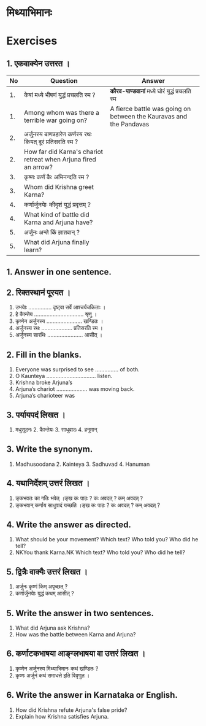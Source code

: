 # मिथ्याभिमानः
# Exercises
## 1. एकवाक्येन उत्तरत ।
|No|Question|Answer|
|-|-|-|
|1.| केषां मध्ये भीषणं युद्धं प्रचलति स्म ?|**कौरव-पाण्डवानां** मध्ये घोरं युद्धं प्रचलति स्म|
|1.| Among whom was there a terrible war going on?|A fierce battle was going on between the Kauravas and the Pandavas|
|2.| अर्जुनस्य बाणप्रहारेण कर्णस्य रथः कियत् दूरं प्रतिसरति स्म ?||
|2.| How far did Karna's chariot retreat when Arjuna fired an arrow?||
|3.| कृष्णः कर्णं कैः अभिनन्दति स्म ?||
|3.| Whom did Krishna greet Karna?||
|4.| कर्णार्जुनयाेः कीदृशं युद्धं प्रवृत्तम् ?||
|4.| What kind of battle did Karna and Arjuna have?||
|5.| अर्जुनः अन्ते किं ज्ञातवान् ?||
|5.| What did Arjuna finally learn?||
## 1. Answer in one sentence.
## 2. रिक्तस्थानं पूरयत ।
1. उभयाेः ............... दृष्ट्वा सर्वे आश्चर्यचकिताः ।
2. हे काैन्तेय ................................ श्रृणु ।
3. कृष्णेन अर्जुनस्य ....................... खण्डितः ।
4. अर्जुनस्य रथः .................... प्रतिसरति स्म ।
5. अर्जुनस्य सारथिः ....................... आसीत् ।
## 2. Fill in the blanks.
1. Everyone was surprised to see ............... of both.
2. O Kaunteya ................................ listen.
3. Krishna broke Arjuna’s
4. Arjuna’s chariot .................... was moving back.
5. Arjuna’s charioteer was
## 3. पर्यायपदं लिखत ।
1. मधुसूदनः 2. काैन्तेयः 3. साधुवादः 4. हनूमान्
## 3. Write the synonym.
1. Madhusoodana 2. Kainteya 3. Sadhuvad 4. Hanuman
## 4. यथानिर्देशम् उत्तरं लिखत ।
1. ङ्कभवतः का गतिः भवेत् ।ङ्ख
 कः पाठः ? कः अवदत् ? कम् अवदत् ?
2. ङ्कभवान् कर्णाय साधुवादं यच्छति ।ङ्ख
 कः पाठः ? कः अवदत् ? कम् अवदत् ?
## 4. Write the answer as directed.
1. What should be your movement?
  Which text? Who told you? Who did he tell?
2. NKYou thank Karna.NK
  Which text? Who told you? Who did he tell?
## 5. द्वित्रैः वाक्यैः उत्तरं लिखत ।
1. अर्जुनः कृष्णं किम् अपृच्छत् ?
2. कर्णार्जुनयाेः युद्धं कथम् आसीत् ?
## 5. Write the answer in two sentences.
1. What did Arjuna ask Krishna?
2. How was the battle between Karna and Arjuna?
## 6. कर्णाटकभाषया आङ्ग्लभाषया वा उत्तरं लिखत ।
1. कृष्णेन अर्जुनस्य मिथ्याभिमानः कथं खण्डितः ?
2. कृष्णः अर्जुनं कथं समाधत्ते इति विवृणुत ।
## 6. Write the answer in Karnataka or English.
1. How did Krishna refute Arjuna's false pride?
2. Explain how Krishna satisfies Arjuna.
